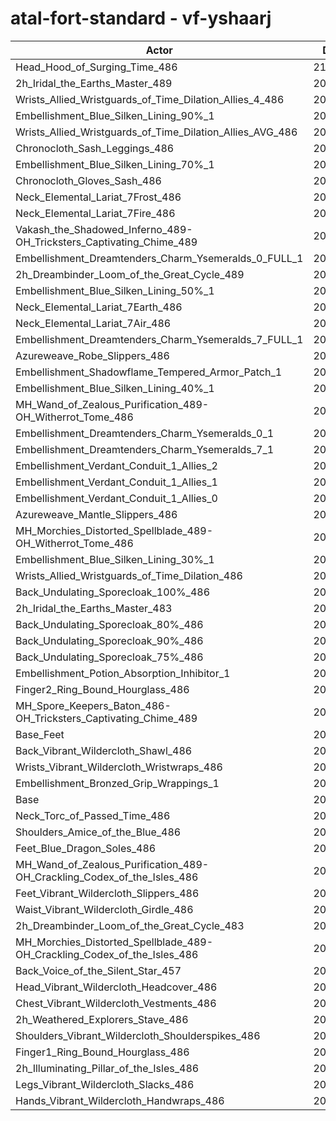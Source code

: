 # atal-fort-standard - vf-yshaarj
| Actor | DPS | Increase |
|---|:---:|:---:|
|Head_Hood_of_Surging_Time_486|210379|2.31%|
|2h_Iridal_the_Earths_Master_489|209206|1.74%|
|Wrists_Allied_Wristguards_of_Time_Dilation_Allies_4_486|209072|1.67%|
|Embellishment_Blue_Silken_Lining_90%_1|209006|1.64%|
|Wrists_Allied_Wristguards_of_Time_Dilation_Allies_AVG_486|208557|1.42%|
|Chronocloth_Sash_Leggings_486|208369|1.33%|
|Embellishment_Blue_Silken_Lining_70%_1|208197|1.25%|
|Chronocloth_Gloves_Sash_486|208098|1.20%|
|Neck_Elemental_Lariat_7Frost_486|207986|1.14%|
|Neck_Elemental_Lariat_7Fire_486|207966|1.13%|
|Vakash_the_Shadowed_Inferno_489-OH_Tricksters_Captivating_Chime_489|207888|1.10%|
|Embellishment_Dreamtenders_Charm_Ysemeralds_0_FULL_1|207665|0.99%|
|2h_Dreambinder_Loom_of_the_Great_Cycle_489|207496|0.91%|
|Embellishment_Blue_Silken_Lining_50%_1|207494|0.90%|
|Neck_Elemental_Lariat_7Earth_486|207440|0.88%|
|Neck_Elemental_Lariat_7Air_486|207410|0.86%|
|Embellishment_Dreamtenders_Charm_Ysemeralds_7_FULL_1|207393|0.86%|
|Azureweave_Robe_Slippers_486|207177|0.75%|
|Embellishment_Shadowflame_Tempered_Armor_Patch_1|207176|0.75%|
|Embellishment_Blue_Silken_Lining_40%_1|207151|0.74%|
|MH_Wand_of_Zealous_Purification_489-OH_Witherrot_Tome_486|207151|0.74%|
|Embellishment_Dreamtenders_Charm_Ysemeralds_0_1|207013|0.67%|
|Embellishment_Dreamtenders_Charm_Ysemeralds_7_1|206874|0.60%|
|Embellishment_Verdant_Conduit_1_Allies_2|206822|0.58%|
|Embellishment_Verdant_Conduit_1_Allies_1|206809|0.57%|
|Embellishment_Verdant_Conduit_1_Allies_0|206806|0.57%|
|Azureweave_Mantle_Slippers_486|206802|0.57%|
|MH_Morchies_Distorted_Spellblade_489-OH_Witherrot_Tome_486|206743|0.54%|
|Embellishment_Blue_Silken_Lining_30%_1|206733|0.53%|
|Wrists_Allied_Wristguards_of_Time_Dilation_486|206553|0.45%|
|Back_Undulating_Sporecloak_100%_486|206489|0.42%|
|2h_Iridal_the_Earths_Master_483|206483|0.41%|
|Back_Undulating_Sporecloak_80%_486|206273|0.31%|
|Back_Undulating_Sporecloak_90%_486|206207|0.28%|
|Back_Undulating_Sporecloak_75%_486|206142|0.25%|
|Embellishment_Potion_Absorption_Inhibitor_1|206132|0.24%|
|Finger2_Ring_Bound_Hourglass_486|206056|0.21%|
|MH_Spore_Keepers_Baton_486-OH_Tricksters_Captivating_Chime_489|205969|0.16%|
|Base_Feet|205771|0.07%|
|Back_Vibrant_Wildercloth_Shawl_486|205764|0.06%|
|Wrists_Vibrant_Wildercloth_Wristwraps_486|205717|0.04%|
|Embellishment_Bronzed_Grip_Wrappings_1|205644|0.00%|
|Base|205634|0.00%|
|Neck_Torc_of_Passed_Time_486|205535|-0.05%|
|Shoulders_Amice_of_the_Blue_486|205427|-0.10%|
|Feet_Blue_Dragon_Soles_486|205406|-0.11%|
|MH_Wand_of_Zealous_Purification_489-OH_Crackling_Codex_of_the_Isles_486|205383|-0.12%|
|Feet_Vibrant_Wildercloth_Slippers_486|205277|-0.17%|
|Waist_Vibrant_Wildercloth_Girdle_486|205271|-0.18%|
|2h_Dreambinder_Loom_of_the_Great_Cycle_483|205110|-0.25%|
|MH_Morchies_Distorted_Spellblade_489-OH_Crackling_Codex_of_the_Isles_486|205100|-0.26%|
|Back_Voice_of_the_Silent_Star_457|205096|-0.26%|
|Head_Vibrant_Wildercloth_Headcover_486|204858|-0.38%|
|Chest_Vibrant_Wildercloth_Vestments_486|204788|-0.41%|
|2h_Weathered_Explorers_Stave_486|204547|-0.53%|
|Shoulders_Vibrant_Wildercloth_Shoulderspikes_486|204489|-0.56%|
|Finger1_Ring_Bound_Hourglass_486|204487|-0.56%|
|2h_Illuminating_Pillar_of_the_Isles_486|204422|-0.59%|
|Legs_Vibrant_Wildercloth_Slacks_486|204081|-0.76%|
|Hands_Vibrant_Wildercloth_Handwraps_486|203858|-0.86%|
